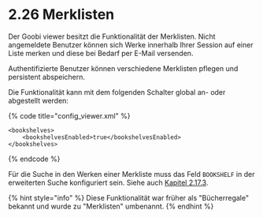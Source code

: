 # 2.26 Merklisten

Der Goobi viewer besitzt die Funktionalität der Merklisten. Nicht angemeldete Benutzer können sich Werke innerhalb Ihrer Session auf einer Liste merken und diese bei Bedarf per E-Mail versenden.

Authentifizierte Benutzer können verschiedene Merklisten pflegen und persistent abspeichern.

Die Funktionalität kann mit dem folgenden Schalter global an- oder abgestellt werden:

{% code title="config\_viewer.xml" %}
```markup
<bookshelves>
    <bookshelvesEnabled>true</bookshelvesEnabled>
</bookshelves>
```
{% endcode %}

Für die Suche in den Werken einer Merkliste muss das Feld `BOOKSHELF` in der erweiterten Suche konfiguriert sein. Siehe auch [Kapitel 2.17.3](2.17/2.17.3.md).

{% hint style="info" %}
Diese Funktionalität war früher als "Bücherregale" bekannt und wurde zu "Merklisten" umbenannt. 
{% endhint %}


